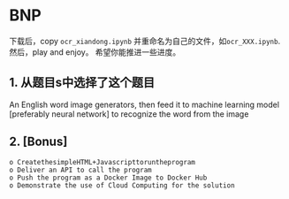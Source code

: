 # BNP

下载后，copy `ocr_xiandong.ipynb` 并重命名为自己的文件，如`ocr_XXX.ipynb`. 然后，play and enjoy。 希望你能推进一些进度。

## 1. 从题目s中选择了这个题目
An English word image generators, then feed it to machine learning model [preferably neural network] to recognize the word from the image

## 2. [Bonus]

	o CreatethesimpleHTML+Javascripttoruntheprogram 
	o Deliver an API to call the program
	o Push the program as a Docker Image to Docker Hub
	o Demonstrate the use of Cloud Computing for the solution
